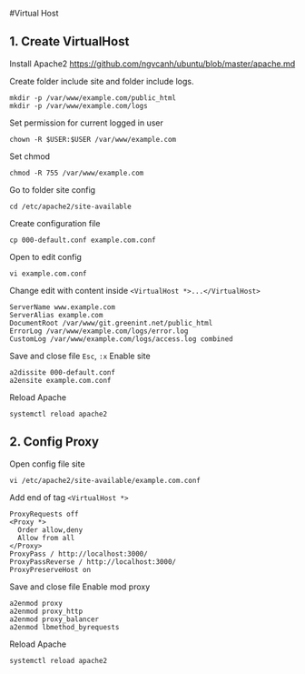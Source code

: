#Virtual Host

## 1. Create VirtualHost

Install Apache2 https://github.com/ngvcanh/ubuntu/blob/master/apache.md

Create folder include site and folder include logs.

```
mkdir -p /var/www/example.com/public_html
mkdir -p /var/www/example.com/logs
```

Set permission for current logged in user

```
chown -R $USER:$USER /var/www/example.com
```

Set chmod

```
chmod -R 755 /var/www/example.com
```

Go to folder site config

```
cd /etc/apache2/site-available
```

Create configuration file

```
cp 000-default.conf example.com.conf
```

Open to edit config

```
vi example.com.conf
```

Change edit with content inside `<VirtualHost *>...</VirtualHost>`

```
ServerName www.example.com
ServerAlias example.com
DocumentRoot /var/www/git.greenint.net/public_html
ErrorLog /var/www/example.com/logs/error.log
CustomLog /var/www/example.com/logs/access.log combined
```

Save and close file `Esc`, `:x`
Enable site

```
a2dissite 000-default.conf
a2ensite example.com.conf
```

Reload Apache

```
systemctl reload apache2
```

## 2. Config Proxy

Open config file site

```
vi /etc/apache2/site-available/example.com.conf
```

Add end of tag `<VirtualHost *>`

```
ProxyRequests off
<Proxy *>
  Order allow,deny
  Allow from all
</Proxy>
ProxyPass / http://localhost:3000/
ProxyPassReverse / http://localhost:3000/
ProxyPreserveHost on
```

Save and close file
Enable mod proxy

```
a2enmod proxy
a2enmod proxy_http
a2enmod proxy_balancer
a2enmod lbmethod_byrequests
```

Reload Apache

```
systemctl reload apache2
```